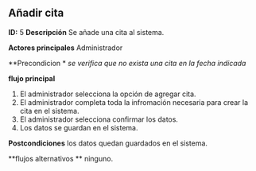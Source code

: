 ## Añadir cita
**ID:** 5 **Descripción** Se añade una cita al sistema.

**Actores principales** Administrador

**Precondicion * 
   *se verifica que no exista una cita en la fecha indicada* 
 
 **flujo principal**
  1. El administrador selecciona la opción de agregar cita.
  2. El administrador completa toda la infromación necesaria para crear la cita en el sistema.
  3. El administrador selecciona confirmar los datos.
  4. Los datos se guardan en el sistema.
  
 **Postcondiciones**
 los datos quedan guardados en el sistema.
 
 **flujos alternativos **
 ninguno.
